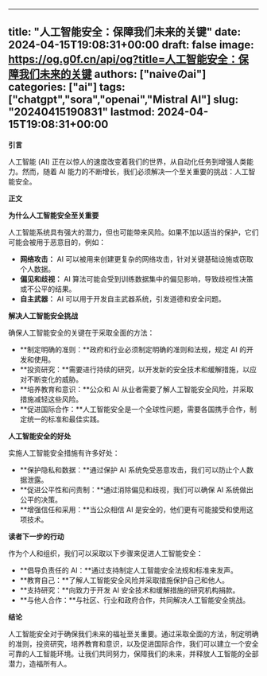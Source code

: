 
---
title: "人工智能安全：保障我们未来的关键"
date: 2024-04-15T19:08:31+00:00
draft: false
image: https://og.g0f.cn/api/og?title=人工智能安全：保障我们未来的关键
authors: ["naiveのai"]
categories: ["ai"]
tags: ["chatgpt","sora","openai","Mistral AI"]
slug: "20240415190831"
lastmod: 2024-04-15T19:08:31+00:00
---
**引言**

人工智能 (AI) 正在以惊人的速度改变着我们的世界，从自动化任务到增强人类能力。然而，随着 AI 能力的不断增长，我们必须解决一个至关重要的挑战：人工智能安全。

**正文**

**为什么人工智能安全至关重要**

人工智能系统具有强大的潜力，但也可能带来风险。如果不加以适当的保护，它们可能会被用于恶意目的，例如：

* **网络攻击：** AI 可以被用来创建更复杂的网络攻击，针对关键基础设施或窃取个人数据。
* **偏见和歧视：** AI 算法可能会受到训练数据集中的偏见影响，导致歧视性决策或不公平的结果。
* **自主武器：** AI 可以用于开发自主武器系统，引发道德和安全问题。

**解决人工智能安全挑战**

确保人工智能安全的关键在于采取全面的方法：

* **制定明确的准则：**政府和行业必须制定明确的准则和法规，规定 AI 的开发和使用。
* **投资研究：**需要进行持续的研究，以开发新的安全技术和缓解措施，以应对不断变化的威胁。
* **培养教育和意识：**公众和 AI 从业者需要了解人工智能安全风险，并采取措施减轻这些风险。
* **促进国际合作：**人工智能安全是一个全球性问题，需要各国携手合作，制定统一的标准和最佳实践。

**人工智能安全的好处**

实施人工智能安全措施有许多好处：

* **保护隐私和数据：**通过保护 AI 系统免受恶意攻击，我们可以防止个人数据泄露。
* **促进公平性和问责制：**通过消除偏见和歧视，我们可以确保 AI 系统做出公平的决策。
* **增强信任和采用：**当公众相信 AI 是安全的，他们更有可能接受和使用这项技术。

**读者下一步的行动**

作为个人和组织，我们可以采取以下步骤来促进人工智能安全：

* **倡导负责任的 AI：**通过支持制定人工智能安全法规和标准来发声。
* **教育自己：**了解人工智能安全风险并采取措施保护自己和他人。
* **支持研究：**向致力于开发 AI 安全技术和缓解措施的研究机构捐款。
* **与他人合作：**与社区、行业和政府合作，共同解决人工智能安全挑战。

**结论**

人工智能安全对于确保我们未来的福祉至关重要。通过采取全面的方法，制定明确的准则，投资研究，培养教育和意识，以及促进国际合作，我们可以建立一个安全可靠的人工智能环境。让我们共同努力，保障我们的未来，并释放人工智能的全部潜力，造福所有人。